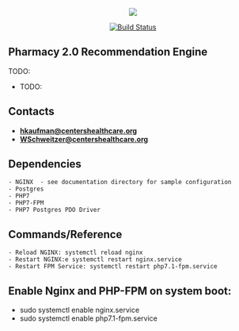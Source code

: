 <p align="center"><img src="https://centershealthcare.com/share/images/logos/corporate.png"></p>

<p align="center">
<a href="https://travis-ci.org/laravel/framework"><img src="https://travis-ci.org/laravel/framework.svg" alt="Build Status"></a>


## Pharmacy 2.0 Recommendation Engine

TODO:

- TODO:

## Contacts

- **hkaufman@centershealthcare.org**
- **WSchweitzer@centershealthcare.org**

## Dependencies
    - NGINX  - see documentation directory for sample configuration
    - Postgres
    - PHP7
    - PHP7-FPM
    - PHP7 Postgres PDO Driver


## Commands/Reference
    - Reload NGINX: systemctl reload nginx
    - Restart NGINX:e systemctl restart nginx.service
    - Restart FPM Service: systemctl restart php7.1-fpm.service

## Enable Nginx and PHP-FPM on system boot:
- sudo systemctl enable nginx.service
- sudo systemctl enable php7.1-fpm.service
